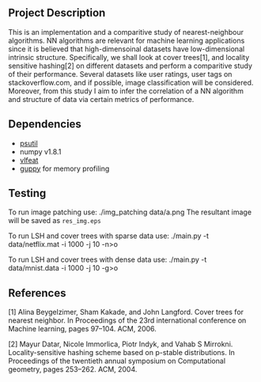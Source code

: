 Project Description
----
This is an implementation and a comparitive study of nearest-neighbour algorithms. NN algorithms are relevant for machine learning applications since it is believed that high-dimensoinal datasets have low-dimensional intrinsic structure. Specifically, we shall look at cover trees[1], and locality sensitive hashing[2] on different datasets and perform a comparitive study of their performance. Several datasets like user ratings, user tags on stackoverflow.com, and if possible, image classification will be considered. Moreover, from this study I aim to infer the correlation of a NN algorithm and structure of data via certain metrics of performance.


Dependencies
---
* [psutil](http://code.google.com/p/psutil/) 
* numpy v1.8.1
* [vlfeat](https://github.com/dougalsutherland/vlfeat-ctypes) 
* [guppy](https://pypi.python.org/pypi/guppy/0.1.9) for memory profiling 

Testing 
---
To run image patching use:
    ./img_patching data/a.png
The resultant image will be saved as `res_img.eps`

To run LSH and cover trees with sparse data use:
    ./main.py -t data/netflix.mat -i 1000 -j 10 -n>o

To run LSH and cover trees with dense data use:
    ./main.py -t data/mnist.data -i 1000 -j 10 -g>o

References
----

[1] Alina Beygelzimer, Sham Kakade, and John Langford. Cover trees for nearest neighbor. In Proceedings of the
23rd international conference on Machine learning, pages 97–104. ACM, 2006.

[2] Mayur Datar, Nicole Immorlica, Piotr Indyk, and Vahab S Mirrokni. Locality-sensitive hashing scheme based
on p-stable distributions. In Proceedings of the twentieth annual symposium on Computational geometry, pages
253–262. ACM, 2004.

